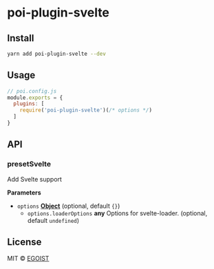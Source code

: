 # poi-plugin-svelte

## Install

```bash
yarn add poi-plugin-svelte --dev
```

## Usage

```js
// poi.config.js
module.exports = {
  plugins: [
    require('poi-plugin-svelte')(/* options */)
  ]
}
```

## API

<!-- Generated by documentation.js. Update this documentation by updating the source code. -->

### presetSvelte

Add Svelte support

**Parameters**

-   `options` **[Object](https://developer.mozilla.org/en-US/docs/Web/JavaScript/Reference/Global_Objects/Object)**  (optional, default `{}`)
    -   `options.loaderOptions` **any** Options for svelte-loader. (optional, default `undefined`)

## License

MIT © [EGOIST](https://github.com/egoist)
